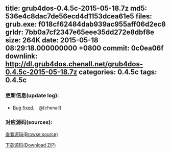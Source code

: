title: grub4dos-0.4.5c-2015-05-18.7z
md5: 536e4c8dac7de56ecd4d1153dcea61e5
files:
  grub.exe: f018cf62484dab939ac955aff06d2ec8
  grldr: 7bb0a7cf2347e65eee35dd272e8dbf8e
size: 264K
date: 2015-05-18 08:29:18.000000000 +0800
commit: 0c0ea06f
downlink: http://dl.grub4dos.chenall.net/grub4dos-0.4.5c-2015-05-18.7z
categories: 0.4.5c
tags: 0.4.5c
---


### 更新信息(update log):
  * [Bug fixed.](https://github.com/chenall/grub4dos/commit/0c0ea06f4c57899a676899c964fc8acec1a5c38e)　@[chenall]

### 对应源码(sources):
  [查看源码(Browse source)](https://github.com/chenall/grub4dos/tree/0c0ea06f4c57899a676899c964fc8acec1a5c38e)

  [下载源码(Download ZIP)](https://github.com/chenall/grub4dos/archive/0c0ea06f4c57899a676899c964fc8acec1a5c38e.zip)
